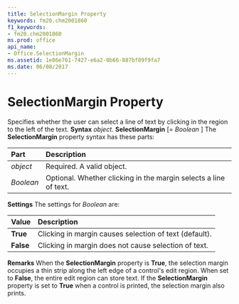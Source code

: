 ```yaml
---
title: SelectionMargin Property
keywords: fm20.chm2001860
f1_keywords:
- fm20.chm2001860
ms.prod: office
api_name:
- Office.SelectionMargin
ms.assetid: 1e86e761-7427-e6a2-0b66-887bf89f9fa7
ms.date: 06/08/2017
---
```



# SelectionMargin Property



Specifies whether the user can select a line of text by clicking in the region to the left of the text.
 **Syntax**
 _object_. **SelectionMargin** [= _Boolean_ ]
The  **SelectionMargin** property syntax has these parts:


|**Part**|**Description**|
|:-----|:-----|
| _object_|Required. A valid object.|
| _Boolean_|Optional. Whether clicking in the margin selects a line of text.|

 **Settings**
The settings for  _Boolean_ are:


|**Value**|**Description**|
|:-----|:-----|
|**True**|Clicking in margin causes selection of text (default).|
|**False**|Clicking in margin does not cause selection of text.|

 **Remarks**
When the  **SelectionMargin** property is **True**, the selection margin occupies a thin strip along the left edge of a control's edit region. When set to **False**, the entire edit region can store text.
If the  **SelectionMargin** property is set to **True** when a control is printed, the selection margin also prints.

